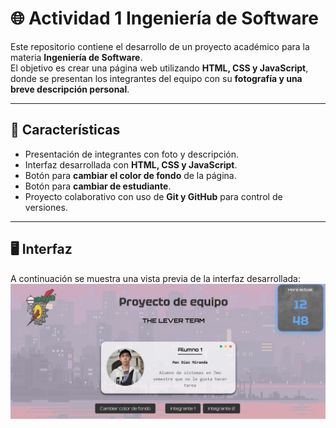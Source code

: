 # 🌐 Actividad 1 Ingeniería de Software

Este repositorio contiene el desarrollo de un proyecto académico para la materia **Ingeniería de Software**.  
El objetivo es crear una página web utilizando **HTML, CSS y JavaScript**, donde se presentan los integrantes del equipo con su **fotografía y una breve descripción personal**.   

---

## 📌 Características
- Presentación de integrantes con foto y descripción.  
- Interfaz desarrollada con **HTML, CSS y JavaScript**.  
- Botón para **cambiar el color de fondo** de la página.
- Botón para **cambiar de estudiante**.
- Proyecto colaborativo con uso de **Git y GitHub** para control de versiones.  

---

## 🖥️ Interfaz

A continuación se muestra una vista previa de la interfaz desarrollada: 
![Vista previa de la interfaz](img/int1.png "Interfaz del proyecto")

<!--
---
## 🚀 Instalación y uso
1. Clonar el repositorio:  
   ```bash
   git clone https://github.com/usuario/nombre-del-repositorio.git
---
-->



